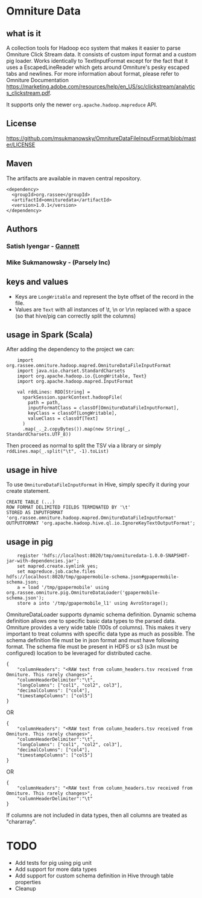 # Omniture Data

## what is it
A collection tools for Hadoop eco system that makes it easier to parse Omniture Click Stream data. It consists of custom input format and a custom pig loader. Works identically to TextInputFormat except for the fact that it uses a EscapedLineReader which gets around Omniture's pesky escaped tabs and newlines. For more information about format, please refer to Omniture Documentation https://marketing.adobe.com/resources/help/en_US/sc/clickstream/analytics_clickstream.pdf.

It supports only the newer `org.apache.hadoop.mapreduce` API.

## License
https://github.com/msukmanowsky/OmnitureDataFileInputFormat/blob/master/LICENSE

## Maven
The artifacts are available in maven central repository.
```
<dependency>
  <groupId>org.rassee</groupId>
  <artifactId>omnituredata</artifactId>
  <version>1.0.1</version>
</dependency>
```
## Authors
### Satish Iyengar - [Gannett](http://gannett.com)
### Mike Sukmanowsky - (Parsely Inc)

## keys and values

* Keys are `LongWritable` and represent the byte offset of the record in the file.
* Values are `Text` with all instances of \\t, \\n or \\r\n replaced with a space (so that hive/pig can correctly split the columns)

## usage in Spark (Scala)

After adding the dependency to the project we can:

```
    import org.rassee.omniture.hadoop.mapred.OmnitureDataFileInputFormat
    import java.nio.charset.StandardCharsets
    import org.apache.hadoop.io.{LongWritable, Text}
    import org.apache.hadoop.mapred.InputFormat

    val rddLines: RDD[String] =
      sparkSession.sparkContext.hadoopFile(
        path = path,
        inputFormatClass = classOf[OmnitureDataFileInputFormat],
        keyClass = classOf[LongWritable],
        valueClass = classOf[Text]
      )
      .map(_._2.copyBytes()).map(new String(_, StandardCharsets.UTF_8))
```

Then proceed as normal to split the TSV via a library or simply `rddLines.map(_.split("\t", -1).toList)`

## usage in hive
To use `OmnitureDataFileInputFormat` in Hive, simply specify it during your create statement.

    CREATE TABLE (...)
    ROW FORMAT DELIMITED FIELDS TERMINATED BY '\t' 
    STORED AS INPUTFORMAT 'org.rassee.omniture.hadoop.mapred.OmnitureDataFileInputFormat' 
    OUTPUTFORMAT 'org.apache.hadoop.hive.ql.io.IgnoreKeyTextOutputFormat';

## usage in pig
```
    register 'hdfs://localhost:8020/tmp/omnituredata-1.0.0-SNAPSHOT-jar-with-dependencies.jar';
    set mapred.create.symlink yes;
    set mapreduce.job.cache.files hdfs://localhost:8020/tmp/gpapermobile-schema.json#gpapermobile-schema.json;
    a = load '/tmp/gpapermobile' using org.rassee.omniture.pig.OmnitureDataLoader('gpapermobile-schema.json');
    store a into '/tmp/gpapermobile_l1' using AvroStorage();
```

OmnitureDataLoader supports dynamic schema definition. Dynamic schema definition allows one to specific basic data types to the parsed data. Omniture provides a very wide table (100s of columns). This makes it very important to treat columns with specific data type as much as possible. The schema definition file must be in json format and must have following format. The schema file must be present in HDFS or s3 (s3n must be configured) location to be leveraged for distributed cache.
 
```
{
    "columnHeaders": "<RAW text from column_headers.tsv received from Omniture. This rarely changes>",
    "columnHeaderDelimiter":"\t",
    "longColumns": ["col1", "col2", col3"],
    "decimalColumns": ["col4"],
    "timestampColumns": ["col5"]
}
```
OR
```
{
    "columnHeaders": "<RAW text from column_headers.tsv received from Omniture. This rarely changes>",
    "columnHeaderDelimiter":"\t",
    "longColumns": ["col1", "col2", col3"],
    "decimalColumns": ["col4"],
    "timestampColumns": ["col5"]
}
```
OR
```
{
    "columnHeaders": "<RAW text from column_headers.tsv received from Omniture. This rarely changes>",
    "columnHeaderDelimiter":"\t"
}
```

If columns are not included in data types, then all columns are treated as "chararray". 

# TODO
* Add tests for pig using pig unit
* Add support for more data types
* Add support for custom schema definition in Hive through table properties
* Cleanup
